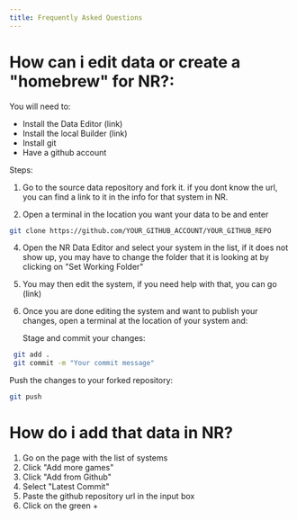 ```yaml
---
title: Frequently Asked Questions
---
```



# How can i edit data or create a "homebrew" for NR?:

You will need to: 
-  Install the Data Editor (link)
-  Install the local Builder (link)
-  Install git
-  Have a github account

Steps:
  1.  Go to the source data repository and fork it. if you dont know the url, you can find a link to it in the info for that system in NR.

  2.  Open a terminal in the location you want your data to be and enter
```bash
git clone https://github.com/YOUR_GITHUB_ACCOUNT/YOUR_GITHUB_REPO
```
  4. Open the NR Data Editor and select your system in the list, if it does not show up, you may have to change the folder that it is looking at by clicking on "Set Working Folder"

  5. You may then edit the system, if you need help with that, you can go (link)

  6. Once you are done editing the system and want to publish your changes, open a terminal at the location of your system and:

     Stage and commit your changes:
```bash
 git add .
 git commit -m "Your commit message"
```
    
Push the changes to your forked repository:
```bash
git push
```


# How do i add that data in NR?
1. Go on the page with the list of systems
2. Click "Add more games"
3. Click "Add from Github"
4. Select "Latest Commit"
5. Paste the github repository url in the input box
6. Click on the green +

